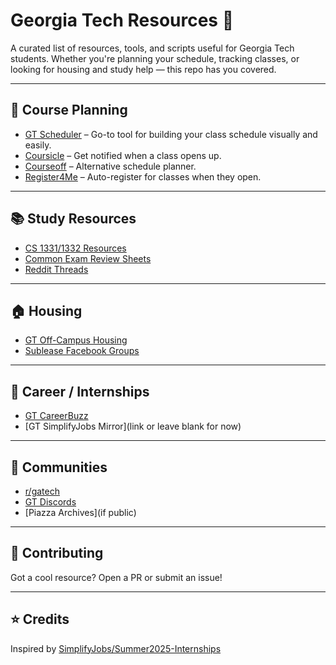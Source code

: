 # Georgia Tech Resources 🐝

A curated list of resources, tools, and scripts useful for Georgia Tech students. Whether you're planning your schedule, tracking classes, or looking for housing and study help — this repo has you covered.

---

## 📅 Course Planning
- [GT Scheduler](https://www.gt-scheduler.org) – Go-to tool for building your class schedule visually and easily.
- [Coursicle](https://www.coursicle.com/gt/) – Get notified when a class opens up.
- [Courseoff](https://gt.courseoff.com/) – Alternative schedule planner.
- [Register4Me](https://github.com/GTBitsOfGood/Register4Me) – Auto-register for classes when they open.

---

## 📚 Study Resources
- [CS 1331/1332 Resources](link)
- [Common Exam Review Sheets](link)
- [Reddit Threads](https://www.reddit.com/r/gatech/)

---

## 🏠 Housing
- [GT Off-Campus Housing](https://offcampus.housing.gatech.edu/)
- [Sublease Facebook Groups](link)

---

## 💼 Career / Internships
- [GT CareerBuzz](https://career.gatech.edu/)
- [GT SimplifyJobs Mirror](link or leave blank for now)

---

## 💬 Communities
- [r/gatech](https://www.reddit.com/r/gatech/)
- [GT Discords](link)
- [Piazza Archives](if public)

---

## 🙌 Contributing
Got a cool resource? Open a PR or submit an issue!

---

## ⭐️ Credits
Inspired by [SimplifyJobs/Summer2025-Internships](https://github.com/SimplifyJobs/Summer2025-Internships)
